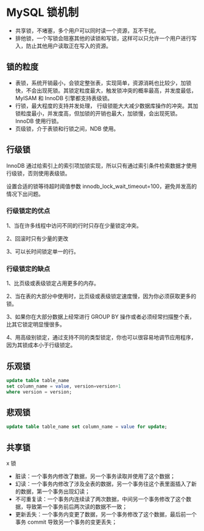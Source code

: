 # MySQL 锁机制

- 共享锁，不堵塞，多个用户可以同时读一个资源，互不干扰。
- 排他锁，一个写锁会阻塞其他的读锁和写锁，这样可以只允许一个用户进行写入，防止其他用户读取正在写入的资源。

## 锁的粒度

- 表锁，系统开销最小，会锁定整张表，实现简单，资源消耗也比较少，加锁快，不会出现死锁。其锁定粒度最大，触发锁冲突的概率最高，并发度最低，MyISAM 和 InnoDB 引擎都支持表级锁。
- 行锁，最大程度的支持并发处理， 行级锁能大大减少数据库操作的冲突。其加锁粒度最小，并发度高，但加锁的开销也最大，加锁慢，会出现死锁。InnoDB 使用行锁。
- 页级锁，介于表锁和行锁之间，NDB 使用。

## 行级锁

InnoDB 通过给索引上的索引项加锁实现，所以只有通过索引条件检索数据才使用行级锁，否则使用表级锁。

设置合适的锁等待超时阈值参数 innodb_lock_wait_timeout=100，避免并发高的情况下出问题。

### 行级锁定的优点

1、当在许多线程中访问不同的行时只存在少量锁定冲突。

2、回滚时只有少量的更改

3、可以长时间锁定单一的行。

### 行级锁定的缺点

1、比页级或表级锁定占用更多的内存。

2、当在表的大部分中使用时，比页级或表级锁定速度慢，因为你必须获取更多的锁。

3、如果你在大部分数据上经常进行 GROUP BY 操作或者必须经常扫描整个表，比其它锁定明显慢很多。

4、用高级别锁定，通过支持不同的类型锁定，你也可以很容易地调节应用程序，因为其锁成本小于行级锁定。

## 乐观锁

```sql
update table table_name
set column_name = value, version=version+1
where version = version;
```

## 悲观锁

```sql
update table table_name set column_name = value for update;
```

## 共享锁

x 锁

- 脏读：一个事务内修改了数据，另一个事务读取并使用了这个数据；
- 幻读：一个事务内修改了涉及全表的数据，另一个事务往这个表里面插入了新的数据，第一个事务出现幻读；
- 不可重复读：一个事务内连续读了两次数据，中间另一个事务修改了这个数据，导致第一个事务前后两次读的数据不一致；
- 更新丢失：一个事务内变更了数据，另一个事务修改了这个数据，最后前一个事务 commit 导致另一个事务的变更丢失；
